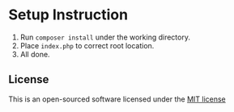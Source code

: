 # Setup Instruction

1. Run `composer install` under the working directory.
2. Place `index.php` to correct root location.
3. All done.

## License

This is an open-sourced software licensed under the [MIT license](http://opensource.org/licenses/MIT)
